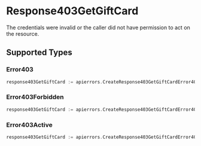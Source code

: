 # Response403GetGiftCard

The credentials were invalid or the caller did not have permission to act on the resource.


## Supported Types

### Error403

```go
response403GetGiftCard := apierrors.CreateResponse403GetGiftCardError403(components.Error403{/* values here */})
```

### Error403Forbidden

```go
response403GetGiftCard := apierrors.CreateResponse403GetGiftCardError403Forbidden(components.Error403Forbidden{/* values here */})
```

### Error403Active

```go
response403GetGiftCard := apierrors.CreateResponse403GetGiftCardError403Active(components.Error403Active{/* values here */})
```

